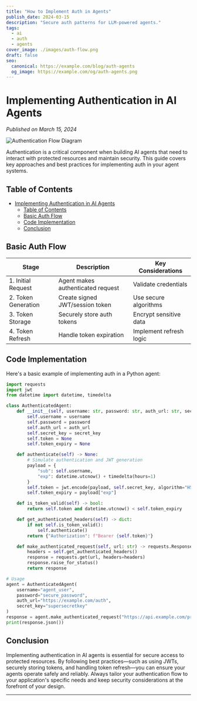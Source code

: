 ```yaml
---
title: "How to Implement Auth in Agents"
publish_date: 2024-03-15
description: "Secure auth patterns for LLM-powered agents."
tags:
  - ai
  - auth
  - agents
cover_image: ./images/auth-flow.png
draft: false
seo:
  canonical: https://example.com/blog/auth-agents
  og_image: https://example.com/og/auth-agents.png
---
```


# Implementing Authentication in AI Agents

*Published on March 15, 2024*

![Authentication Flow Diagram](./images/auth-flow.png)

Authentication is a critical component when building AI agents that need to interact with protected resources and maintain security. This guide covers key approaches and best practices for implementing auth in your agent systems.

## Table of Contents
- [Implementing Authentication in AI Agents](#implementing-authentication-in-ai-agents)
  - [Table of Contents](#table-of-contents)
  - [Basic Auth Flow](#basic-auth-flow)
  - [Code Implementation](#code-implementation)
  - [Conclusion](#conclusion)

## Basic Auth Flow

| Stage | Description | Key Considerations |
|-------|-------------|-------------------|
| 1. Initial Request | Agent makes authenticated request | Validate credentials |
| 2. Token Generation | Create signed JWT/session token | Use secure algorithms |
| 3. Token Storage | Securely store auth tokens | Encrypt sensitive data |
| 4. Token Refresh | Handle token expiration | Implement refresh logic |

## Code Implementation

Here's a basic example of implementing auth in a Python agent:

```python
import requests
import jwt
from datetime import datetime, timedelta

class AuthenticatedAgent:
    def __init__(self, username: str, password: str, auth_url: str, secret_key: str):
        self.username = username
        self.password = password
        self.auth_url = auth_url
        self.secret_key = secret_key
        self.token = None
        self.token_expiry = None

    def authenticate(self) -> None:
        # Simulate authentication and JWT generation
        payload = {
            "sub": self.username,
            "exp": datetime.utcnow() + timedelta(hours=1)
        }
        self.token = jwt.encode(payload, self.secret_key, algorithm="HS256")
        self.token_expiry = payload["exp"]

    def is_token_valid(self) -> bool:
        return self.token and datetime.utcnow() < self.token_expiry

    def get_authenticated_headers(self) -> dict:
        if not self.is_token_valid():
            self.authenticate()
        return {"Authorization": f"Bearer {self.token}"}

    def make_authenticated_request(self, url: str) -> requests.Response:
        headers = self.get_authenticated_headers()
        response = requests.get(url, headers=headers)
        response.raise_for_status()
        return response

# Usage
agent = AuthenticatedAgent(
    username="agent_user",
    password="secure_password",
    auth_url="https://example.com/auth",
    secret_key="supersecretkey"
)
response = agent.make_authenticated_request("https://api.example.com/protected-resource")
print(response.json())
```

## Conclusion

Implementing authentication in AI agents is essential for secure access to protected resources. By following best practices—such as using JWTs, securely storing tokens, and handling token refresh—you can ensure your agents operate safely and reliably. Always tailor your authentication flow to your application's specific needs and keep security considerations at the forefront of your design.



****